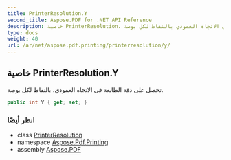 ```yaml
---
title: PrinterResolution.Y
second_title: Aspose.PDF for .NET API Reference
description: خاصية PrinterResolution. تحصل على دقة الطابعة في الاتجاه العمودي بالنقاط لكل بوصة
type: docs
weight: 40
url: /ar/net/aspose.pdf.printing/printerresolution/y/
---
```

## خاصية PrinterResolution.Y

تحصل على دقة الطابعة في الاتجاه العمودي، بالنقاط لكل بوصة.

```csharp
public int Y { get; set; }
```

### انظر أيضًا

* class [PrinterResolution](../)
* namespace [Aspose.Pdf.Printing](../../../aspose.pdf.printing/)
* assembly [Aspose.PDF](../../../)